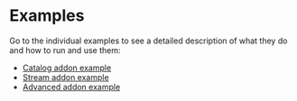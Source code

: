 # Examples

Go to the individual examples to see a detailed description of what they do and how to run and use them:

- [Catalog addon example](./catalog/README.md)
- [Stream addon example](./stream/README.md)
- [Advanced addon example](./advanced/README.md)
